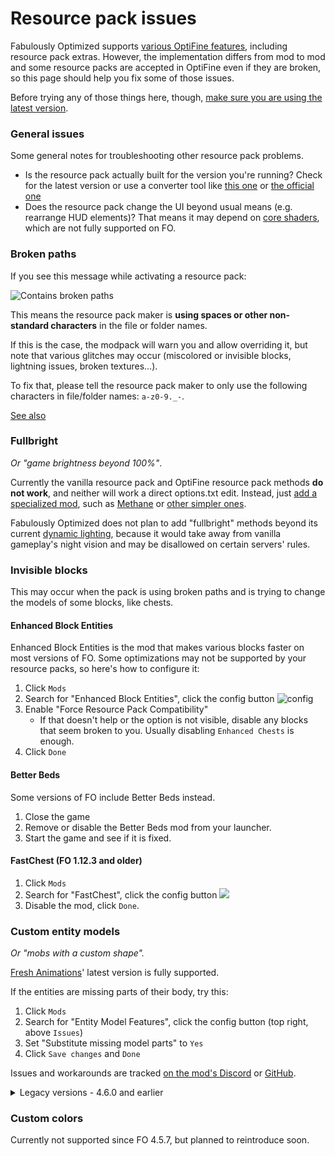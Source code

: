 # Resource pack issues

Fabulously Optimized supports [various OptiFine features](give-up-optifine.md), including resource pack extras. However, the implementation differs from mod to mod and some resource packs are accepted in OptiFine even if they are broken, so this page should help you fix some of those issues.

Before trying any of those things here, though, [make sure you are using the latest version](update-instructions.md).

### General issues

Some general notes for troubleshooting other resource pack problems.

* Is the resource pack actually built for the version you're running? Check for the latest version or use a converter tool like [this one](https://www.planetminecraft.com/mod/minecraft-1-12-1-13-1-14-1-15-resource-pack-converter/) or [the official one](https://github.com/Mojang/slicer)
* Does the resource pack change the UI beyond usual means (e.g. rearrange HUD elements)? That means it may depend on [core shaders](getting-shaders.md#core-shaders), which are not fully supported on FO.

### Broken paths

If you see this message while activating a resource pack:

![Contains broken paths](https://i.ibb.co/26cMtqr/Screenshot-20211116-191457.png)

This means the resource pack maker is **using spaces or other non-standard characters** in the file or folder names.

If this is the case, the modpack will warn you and allow overriding it, but note that various glitches may occur (miscolored or invisible blocks, lightning issues, broken textures...).

To fix that, please tell the resource pack maker to only use the following characters in file/folder names: `a-z0-9._-`.

[See also](https://minecraft.wiki/w/Resource_location#Legal_characters)

### Fullbright

_Or "game brightness beyond 100%"_.

Currently the vanilla resource pack and OptiFine resource pack methods **do not work**, and neither will work a direct options.txt edit. Instead, just [add a specialized mod](adding-more-mods.md), such as [Methane](https://modrinth.com/mod/methane) or [other simpler ones](https://modrinth.com/mods?q=gamma&g=categories:%27fabric%27&e=client).

Fabulously Optimized does not plan to add "fullbright" methods beyond its current [dynamic lighting](give-up-optifine.md), because it would take away from vanilla gameplay's night vision and may be disallowed on certain servers' rules.

### Invisible blocks

This may occur when the pack is using broken paths and is trying to change the models of some blocks, like chests.

#### Enhanced Block Entities

Enhanced Block Entities is the mod that makes various blocks faster on most versions of FO. Some optimizations may not be supported by your resource packs, so here's how to configure it:

1. Click `Mods`
2. Search for "Enhanced Block Entities", click the config button ![config](https://i.ibb.co/j35cBtn/image.png)
3. Enable "Force Resource Pack Compatibility"
   * If that doesn't help or the option is not visible, disable any blocks that seem broken to you. Usually disabling `Enhanced Chests` is enough.
4. Click `Done`

#### Better Beds

Some versions of FO include Better Beds instead.

1. Close the game
2. Remove or disable the Better Beds mod from your launcher.
3. Start the game and see if it is fixed.

#### FastChest (FO 1.12.3 and older)

1. Click `Mods`
2. Search for "FastChest", click the config button ![](https://i.ibb.co/j35cBtn/image.png)
3. Disable the mod, click `Done`.

### Custom entity models

_Or "mobs with a custom shape"._

[Fresh Animations](https://www.curseforge.com/minecraft/texture-packs/fresh-animations)' latest version is fully supported. 

If the entities are missing parts of their body, try this:

1. Click `Mods`
2. Search for "Entity Model Features", click the config button (top right, above `Issues`)
3. Set "Substitute missing model parts" to `Yes`
4. Click `Save changes` and `Done`

Issues and workarounds are tracked [on the mod's Discord](https://discord.com/invite/rURmwrzUcz) or [GitHub](https://github.com/Traben-0/Entity_Model_Features/issues).

<details>
  <summary>Legacy versions - 4.6.0 and earlier</summary>

  Partly supported. [Resource packs that should work are discussed here (cem#9)](https://github.com/dorianpb/cem/issues/9)
  
  For Fresh Animations, [try this version](https://www.curseforge.com/minecraft/texture-packs/fresh-animations/files/3705824) with the instructions below [(discuss any issues here)](https://github.com/dorianpb/cem/issues/11).
  
  If your resource pack's entities are supported but are still not displayed correctly, you can try this:
  
  1. Click `Mods`
  2. Search for "Custom Entity Models", click the config button (top right, above `Issues`)
  3. Set "Use model creation fix?" to `No`
  4. Click `Save & Quit` and `Done`
  5. In your world, hold down `F3` (and `Fn` on laptops), press `T`
  6. You'll see a short loading screen. After that, check if the models are displayed correctly.
  7. If they still are not, set that setting back to `Yes` and disable your resource pack, wait for CEM to implement them.
     * Or if you want to continue using your resource pack without the models, disable the optifine setting in CEM to essentially disable the mod.
  
  See also: [a list of supported entity types and features.](https://github.com/dorianpb/cem#differences)

</details>

### Custom colors

Currently not supported since FO 4.5.7, but planned to reintroduce soon.
